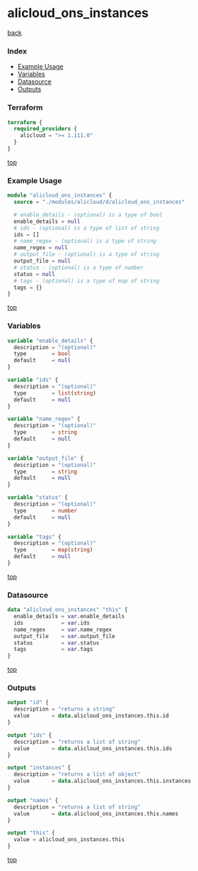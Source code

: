 # alicloud_ons_instances

[back](../alicloud.md)

### Index

- [Example Usage](#example-usage)
- [Variables](#variables)
- [Datasource](#datasource)
- [Outputs](#outputs)

### Terraform

```terraform
terraform {
  required_providers {
    alicloud = ">= 1.111.0"
  }
}
```

[top](#index)

### Example Usage

```terraform
module "alicloud_ons_instances" {
  source = "./modules/alicloud/d/alicloud_ons_instances"

  # enable_details - (optional) is a type of bool
  enable_details = null
  # ids - (optional) is a type of list of string
  ids = []
  # name_regex - (optional) is a type of string
  name_regex = null
  # output_file - (optional) is a type of string
  output_file = null
  # status - (optional) is a type of number
  status = null
  # tags - (optional) is a type of map of string
  tags = {}
}
```

[top](#index)

### Variables

```terraform
variable "enable_details" {
  description = "(optional)"
  type        = bool
  default     = null
}

variable "ids" {
  description = "(optional)"
  type        = list(string)
  default     = null
}

variable "name_regex" {
  description = "(optional)"
  type        = string
  default     = null
}

variable "output_file" {
  description = "(optional)"
  type        = string
  default     = null
}

variable "status" {
  description = "(optional)"
  type        = number
  default     = null
}

variable "tags" {
  description = "(optional)"
  type        = map(string)
  default     = null
}
```

[top](#index)

### Datasource

```terraform
data "alicloud_ons_instances" "this" {
  enable_details = var.enable_details
  ids            = var.ids
  name_regex     = var.name_regex
  output_file    = var.output_file
  status         = var.status
  tags           = var.tags
}
```

[top](#index)

### Outputs

```terraform
output "id" {
  description = "returns a string"
  value       = data.alicloud_ons_instances.this.id
}

output "ids" {
  description = "returns a list of string"
  value       = data.alicloud_ons_instances.this.ids
}

output "instances" {
  description = "returns a list of object"
  value       = data.alicloud_ons_instances.this.instances
}

output "names" {
  description = "returns a list of string"
  value       = data.alicloud_ons_instances.this.names
}

output "this" {
  value = alicloud_ons_instances.this
}
```

[top](#index)